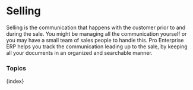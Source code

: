 # Selling

Selling is the communication that happens with the customer prior to and
during the sale. You might be managing all the communication yourself or you
may have a small team of sales people to handle this. Pro Enterprise ERP helps you track
the communication leading up to the sale, by keeping all your documents in an
organized and searchable manner.

### Topics

{index}
